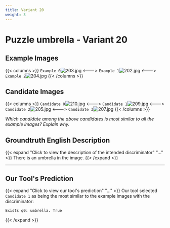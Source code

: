 ```yaml
---
title: Variant 20
weight: 3
---
```


# Puzzle umbrella - Variant 20

## Example Images
{{< columns >}}
`Example 0`![203.jpg](/natscene_data/images/203.jpg)
<--->
`Example 1`![202.jpg](/natscene_data/images/202.jpg)
<--->
`Example 2`![204.jpg](/natscene_data/images/204.jpg)
{{< /columns >}}

## Candidate Images
{{< columns >}}
`Candidate 0`![210.jpg](/natscene_data/images/210.jpg)
<--->
`Candidate 1`![209.jpg](/natscene_data/images/209.jpg)
<--->
`Candidate 2`![205.jpg](/natscene_data/images/205.jpg)
<--->
`Candidate 3`![207.jpg](/natscene_data/images/207.jpg)
{{< /columns >}}

*Which candidate among the above candidates is most similar to all the example images? Explain why.*

## Groundtruth English Description

{{< expand "Click to view the description of the intended discriminator" "..." >}}
There is an umbrella in the image.
{{< /expand >}}

---



## Our Tool's Prediction

{{< expand "Click to view our tool's prediction" "..." >}}
Our tool selected `Candidate 1` as being the most similar to the example images with the discriminator:
```plaintext
Exists q0: umbrella. True
```
{{< /expand >}}
